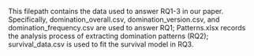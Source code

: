 This filepath contains the data used to answer RQ1-3 in our paper.
Specifically, domination_overall.csv, domination_version.csv, and domination_frequency.csv are used to answer RQ1;
Patterns.xlsx records the analysis process of extracting domination patterns (RQ2);
survival_data.csv is used to fit the survival model in RQ3.
